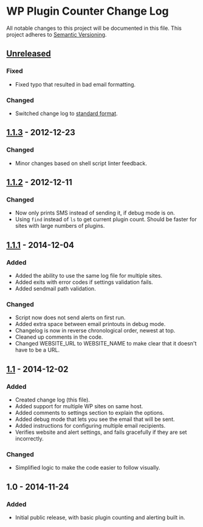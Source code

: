 WP Plugin Counter Change Log
============================

All notable changes to this project will be documented in this file. This project adheres to [Semantic Versioning](http://semver.org/).

## [Unreleased][unreleased]
### Fixed
- Fixed typo that resulted in bad email formatting.
### Changed
- Switched change log to [standard format](http://keepachangelog.com/).

## [1.1.3] - 2012-12-23
### Changed
- Minor changes based on shell script linter feedback.

## [1.1.2] - 2012-12-11
### Changed
- Now only prints SMS instead of sending it, if debug mode is on.
- Using `find` instead of `ls` to get current plugin count. Should be faster for sites with large numbers of plugins.

## [1.1.1] - 2014-12-04
### Added
- Added the ability to use the same log file for multiple sites.
- Added exits with error codes if settings validation fails.
- Added sendmail path validation.
### Changed
- Script now does not send alerts on first run.
- Added extra space between email printouts in debug mode.
- Changelog is now in reverse chronological order, newest at top.
- Cleaned up comments in the code.
- Changed WEBSITE_URL to WEBSITE_NAME to make clear that it doesn't have to be a URL.

## [1.1] - 2014-12-02
### Added
- Created change log (this file).
- Added support for multiple WP sites on same host.
- Added comments to settings section to explain the options.
- Added debug mode that lets you see the email that will be sent.
- Added instructions for configuring multiple email recipients.
- Verifies website and alert settings, and fails gracefully if they are set incorrectly.
### Changed
- Simplified logic to make the code easier to follow visually.

## 1.0 - 2014-11-24
### Added
- Initial public release, with basic plugin counting and alerting built in.

[unreleased]: https://github.com/homebysix/wp-plugin-counter/compare/v1.1.3...HEAD
[1.1.3]: https://github.com/homebysix/wp-plugin-counter/compare/v1.1.2...v1.1.3
[1.1.2]: https://github.com/homebysix/wp-plugin-counter/compare/v1.1.1...v1.1.2
[1.1.1]: https://github.com/homebysix/wp-plugin-counter/compare/v1.1...v1.1.1
[1.1]: https://github.com/homebysix/wp-plugin-counter/compare/v1.0...v1.1